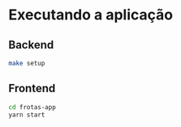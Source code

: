 # Executando a aplicação

## Backend

```bash
make setup
```

## Frontend

```bash
cd frotas-app
yarn start
```
